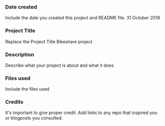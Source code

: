 ### Date created
Include the date you created this project and README file.
31 October 2018
### Project Title
Replace the Project Title
Bikeshare project
### Description
Describe what your project is about and what it does

### Files used
Include the files used

### Credits
It's important to give proper credit. Add links to any repo that inspired you or blogposts you consulted.
